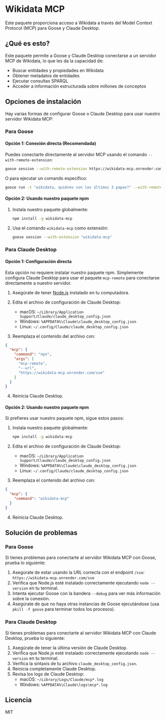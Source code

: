 # Wikidata MCP

Este paquete proporciona acceso a Wikidata a través del Model Context Protocol (MCP) para Goose y Claude Desktop.

## ¿Qué es esto?

Este paquete permite a Goose y Claude Desktop conectarse a un servidor MCP de Wikidata, lo que les da la capacidad de:

- Buscar entidades y propiedades en Wikidata
- Obtener metadatos de entidades
- Ejecutar consultas SPARQL
- Acceder a información estructurada sobre millones de conceptos

## Opciones de instalación

Hay varias formas de configurar Goose o Claude Desktop para usar nuestro servidor Wikidata MCP:

### Para Goose

#### Opción 1: Conexión directa (Recomendada)

Puedes conectarte directamente al servidor MCP usando el comando `--with-remote-extension`:

```bash
goose session --with-remote-extension https://wikidata-mcp.onrender.com/sse
```

O para ejecutar un comando específico:

```bash
goose run -t "wikidata, quiénes son los últimos 3 papas?" --with-remote-extension https://wikidata-mcp.onrender.com/sse
```

#### Opción 2: Usando nuestro paquete npm

1. Instala nuestro paquete globalmente:
   ```bash
   npm install -g wikidata-mcp
   ```

2. Usa el comando `wikidata-mcp` como extensión:
   ```bash
   goose session --with-extension "wikidata-mcp"
   ```

### Para Claude Desktop

#### Opción 1: Configuración directa

Esta opción no requiere instalar nuestro paquete npm. Simplemente configura Claude Desktop para usar el paquete `mcp-remote` para conectarse directamente a nuestro servidor.

1. Asegúrate de tener [Node.js](https://nodejs.org) instalado en tu computadora.

2. Edita el archivo de configuración de Claude Desktop:
   - macOS: `~/Library/Application Support/Claude/claude_desktop_config.json`
   - Windows: `%APPDATA%\Claude\claude_desktop_config.json`
   - Linux: `~/.config/Claude/claude_desktop_config.json`

3. Reemplaza el contenido del archivo con:

```json
{
  "mcp": {
    "command": "npx",
    "args": [
      "mcp-remote",
      "--url",
      "https://wikidata-mcp.onrender.com/sse"
    ]
  }
}
```

4. Reinicia Claude Desktop.

#### Opción 2: Usando nuestro paquete npm

Si prefieres usar nuestro paquete npm, sigue estos pasos:

1. Instala nuestro paquete globalmente:
   ```bash
   npm install -g wikidata-mcp
   ```

2. Edita el archivo de configuración de Claude Desktop:
   - macOS: `~/Library/Application Support/Claude/claude_desktop_config.json`
   - Windows: `%APPDATA%\Claude\claude_desktop_config.json`
   - Linux: `~/.config/Claude/claude_desktop_config.json`

3. Reemplaza el contenido del archivo con:

```json
{
  "mcp": {
    "command": "wikidata-mcp"
  }
}
```

4. Reinicia Claude Desktop.

## Solución de problemas

### Para Goose

Si tienes problemas para conectarte al servidor Wikidata MCP con Goose, prueba lo siguiente:

1. Asegúrate de estar usando la URL correcta con el endpoint `/sse`: `https://wikidata-mcp.onrender.com/sse`
2. Verifica que Node.js esté instalado correctamente ejecutando `node --version` en tu terminal.
3. Intenta ejecutar Goose con la bandera `--debug` para ver más información sobre la conexión.
4. Asegúrate de que no haya otras instancias de Goose ejecutándose (usa `pkill -f goose` para terminar todos los procesos).

### Para Claude Desktop

Si tienes problemas para conectarte al servidor Wikidata MCP con Claude Desktop, prueba lo siguiente:

1. Asegúrate de tener la última versión de Claude Desktop.
2. Verifica que Node.js esté instalado correctamente ejecutando `node --version` en tu terminal.
3. Verifica la sintaxis de tu archivo `claude_desktop_config.json`.
4. Reinicia completamente Claude Desktop.
5. Revisa los logs de Claude Desktop:
   - macOS: `~/Library/Logs/Claude/mcp*.log`
   - Windows: `%APPDATA%\Claude\logs\mcp*.log`

## Licencia

MIT
